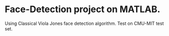 # Face-Detection project on MATLAB.
Using Classical Viola Jones face detection algorithm.
Test on CMU-MIT test set.
